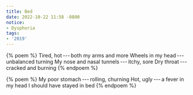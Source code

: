 ```yaml
---
title: Bed
date: 2022-10-22 11:58 -0800
notice:
- Dysphoria
tags:
- '2019'
---
```

{% poem %}
Tired, hot&#x2009;---&#x2009;both my arms and more
Wheels in my head&#x2009;---&#x2009;unbalanced turning
My nose and nasal tunnels&#x2009;---&#x2009;itchy, sore
Dry throat&#x2009;---&#x2009;cracked and burning
{% endpoem %}

{% poem %}
My poor stomach&#x2009;---&#x2009;rolling, churning
Hot, ugly&#x2009;---&#x2009;a fever in my head
I should have stayed in bed
{% endpoem %}

